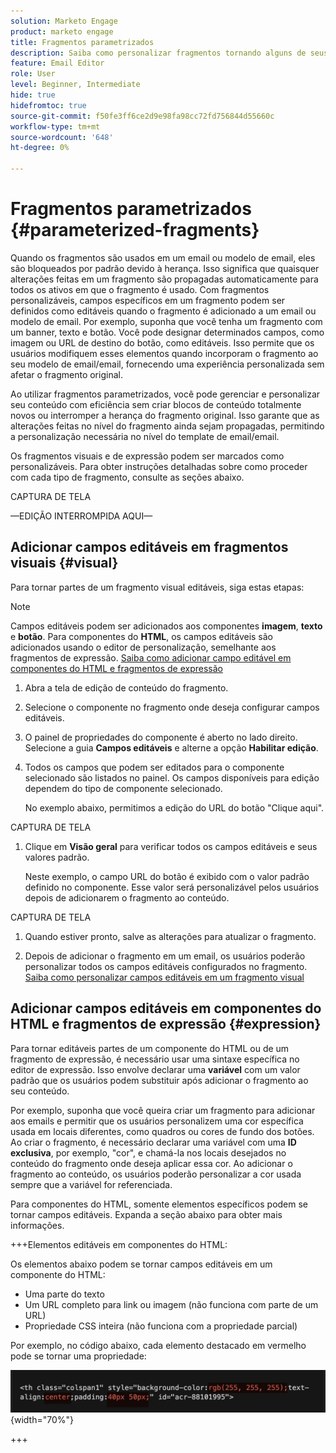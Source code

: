 ```yaml
---
solution: Marketo Engage
product: marketo engage
title: Fragmentos parametrizados
description: Saiba como personalizar fragmentos tornando alguns de seus campos editáveis.
feature: Email Editor
role: User
level: Beginner, Intermediate
hide: true
hidefromtoc: true
source-git-commit: f50fe3ff6ce2d9e98fa98cc72fd756844d55660c
workflow-type: tm+mt
source-wordcount: '648'
ht-degree: 0%

---
```


# Fragmentos parametrizados {#parameterized-fragments}

Quando os fragmentos são usados em um email ou modelo de email, eles são bloqueados por padrão devido à herança. Isso significa que quaisquer alterações feitas em um fragmento são propagadas automaticamente para todos os ativos em que o fragmento é usado. Com fragmentos personalizáveis, campos específicos em um fragmento podem ser definidos como editáveis quando o fragmento é adicionado a um email ou modelo de email. Por exemplo, suponha que você tenha um fragmento com um banner, texto e botão. Você pode designar determinados campos, como imagem ou URL de destino do botão, como editáveis. Isso permite que os usuários modifiquem esses elementos quando incorporam o fragmento ao seu modelo de email/email, fornecendo uma experiência personalizada sem afetar o fragmento original.

Ao utilizar fragmentos parametrizados, você pode gerenciar e personalizar seu conteúdo com eficiência sem criar blocos de conteúdo totalmente novos ou interromper a herança do fragmento original. Isso garante que as alterações feitas no nível do fragmento ainda sejam propagadas, permitindo a personalização necessária no nível do template de email/email.

Os fragmentos visuais e de expressão podem ser marcados como personalizáveis. Para obter instruções detalhadas sobre como proceder com cada tipo de fragmento, consulte as seções abaixo.

CAPTURA DE TELA

—EDIÇÃO INTERROMPIDA AQUI—

## Adicionar campos editáveis em fragmentos visuais {#visual}

Para tornar partes de um fragmento visual editáveis, siga estas etapas:

>[!NOTE]
>
>Campos editáveis podem ser adicionados aos componentes **imagem**, **texto** e **botão**. Para componentes do **HTML**, os campos editáveis são adicionados usando o editor de personalização, semelhante aos fragmentos de expressão. [Saiba como adicionar campo editável em componentes do HTML e fragmentos de expressão](#expression)

1. Abra a tela de edição de conteúdo do fragmento.

1. Selecione o componente no fragmento onde deseja configurar campos editáveis.

1. O painel de propriedades do componente é aberto no lado direito. Selecione a guia **Campos editáveis** e alterne a opção **Habilitar edição**.

1. Todos os campos que podem ser editados para o componente selecionado são listados no painel. Os campos disponíveis para edição dependem do tipo de componente selecionado.

   No exemplo abaixo, permitimos a edição do URL do botão &quot;Clique aqui&quot;.

CAPTURA DE TELA

1. Clique em **Visão geral** para verificar todos os campos editáveis e seus valores padrão.

   Neste exemplo, o campo URL do botão é exibido com o valor padrão definido no componente. Esse valor será personalizável pelos usuários depois de adicionarem o fragmento ao conteúdo.

CAPTURA DE TELA

1. Quando estiver pronto, salve as alterações para atualizar o fragmento.

1. Depois de adicionar o fragmento em um email, os usuários poderão personalizar todos os campos editáveis configurados no fragmento. [Saiba como personalizar campos editáveis em um fragmento visual](../email/use-visual-fragments.md#customize-fields)

## Adicionar campos editáveis em componentes do HTML e fragmentos de expressão {#expression}

Para tornar editáveis partes de um componente do HTML ou de um fragmento de expressão, é necessário usar uma sintaxe específica no editor de expressão. Isso envolve declarar uma **variável** com um valor padrão que os usuários podem substituir após adicionar o fragmento ao seu conteúdo.

Por exemplo, suponha que você queira criar um fragmento para adicionar aos emails e permitir que os usuários personalizem uma cor específica usada em locais diferentes, como quadros ou cores de fundo dos botões. Ao criar o fragmento, é necessário declarar uma variável com uma **ID exclusiva**, por exemplo, &quot;cor&quot;, e chamá-la nos locais desejados no conteúdo do fragmento onde deseja aplicar essa cor. Ao adicionar o fragmento ao conteúdo, os usuários poderão personalizar a cor usada sempre que a variável for referenciada.

Para componentes do HTML, somente elementos específicos podem se tornar campos editáveis. Expanda a seção abaixo para obter mais informações.

+++Elementos editáveis em componentes do HTML:

Os elementos abaixo podem se tornar campos editáveis em um componente do HTML:

* Uma parte do texto
* Um URL completo para link ou imagem (não funciona com parte de um URL)
* Propriedade CSS inteira (não funciona com a propriedade parcial)

Por exemplo, no código abaixo, cada elemento destacado em vermelho pode se tornar uma propriedade:

![](assets/fragment-html.png){width="70%"}

+++
